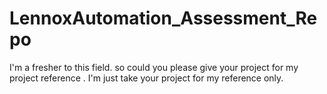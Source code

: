 # LennoxAutomation_Assessment_Repo
I'm a fresher to this field. so could you please give your project for my project reference .
I'm just take your project for my reference only.
